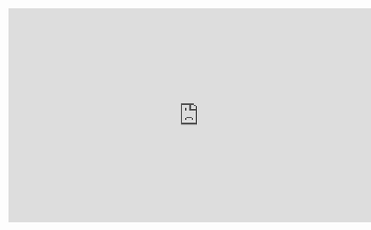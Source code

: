 <iframe width="768" height="432" src="https://miro.com/app/live-embed/uXjVM8xV3fs=/?moveToViewport=-503,-263,1004,525&embedId=446508399688" frameborder="0" scrolling="no" allow="fullscreen; clipboard-read; clipboard-write" allowfullscreen></iframe>
